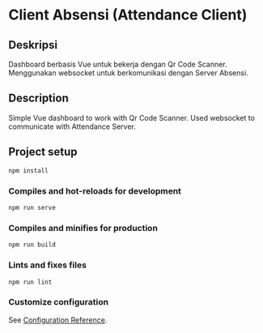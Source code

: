 # Client Absensi (Attendance Client)
## Deskripsi
Dashboard berbasis Vue untuk bekerja dengan Qr Code Scanner. Menggunakan websocket untuk berkomunikasi dengan Server Absensi.

## Description
Simple Vue dashboard to work with Qr Code Scanner. Used websocket to communicate with Attendance Server.


## Project setup
```
npm install
```

### Compiles and hot-reloads for development
```
npm run serve
```

### Compiles and minifies for production
```
npm run build
```

### Lints and fixes files
```
npm run lint
```

### Customize configuration
See [Configuration Reference](https://cli.vuejs.org/config/).
